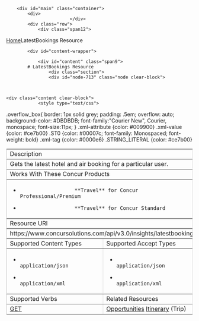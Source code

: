 
        <div id="main" class="container">
            <div>
                            </div>
            <div class="row">
                <div class="span12">
<div class="breadcrumbs"><a href="/">Home</a>LatestBookings Resource</div>
                </div>
            </div>

            <div id="content-wrapper">
<!-- <div class="row"> -->
                <div id="content" class="span9">
            # LatestBookings Resource
                    <div class="section">
                    <div id="node-713" class="node clear-block">


    
    <div class="content clear-block">
                <style type="text/css">
.overflow_box{
border: 1px solid grey;
padding: .5em;
overflow: auto;
background-color: #DBDBDB;
font-family:"Courier New", Courier, monospace;
font-size:11px;
}
.xml-attribute {color: #009900}
.xml-value {color: #ce7b00}
.ST0 {color: #00007c; font-family: Monospaced; font-weight: bold}
.xml-tag {color: #0000e6}
.STRING_LITERAL {color: #ce7b00}</style><table border="1" bordercolor="#dbdbdb" cellpadding="3" cellspacing="0" width="100%">
<tbody>
<tr class="GrayTableHead">
<td colspan="2">
                Description</td>
</tr>
<tr>
<td colspan="2">
                Gets the latest hotel and air booking for a particular user.</td>
</tr>
<tr class="GrayTableHead">
<td colspan="2">
                Works With These Concur Products</td>
</tr>
<tr>
<td colspan="2">

* 
                        **Travel** for Concur Professional/Premium
* 
                        **Travel** for Concur Standard

</td>
</tr>
<tr class="GrayTableHead">
<td colspan="2">
                Resource URI</td>
</tr>
<tr>
<td colspan="2">
                <span class="codeexample">https://www.concursolutions.com/api/v3.0/insights/latestbookings</td>
</tr>
<tr class="GrayTableHead">
<td width="50%">
                Supported Content Types</td>
<td width="50%">
                Supported Accept Types</td>
</tr>
<tr>
<td>

* 
                        application/json
* 
                        application/xml

</td>
<td>

* 
                        application/json
* 
                        application/xml

</td>
</tr>
<tr class="GrayTableHead">
<td>
                Supported Verbs</td>
<td>
                Related Resources</td>
</tr>
<tr>
<td>
                <a href="https://www.concursolutions.com/api/docs/index.html#!/LatestBookings">GET</a></td>
<td valign="top">
<a href="https://developer.concur.com/node/645">Opportunities</a>
<a href="https://developer.concur.com/node/513">Itinerary</a> (Trip)
</td>
</tr>
</tbody>
</table>

